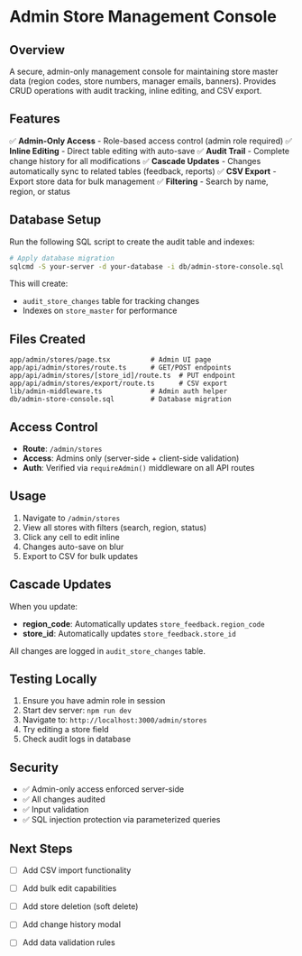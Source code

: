 # Admin Store Management Console

## Overview

A secure, admin-only management console for maintaining store master data (region codes, store numbers, manager emails, banners). Provides CRUD operations with audit tracking, inline editing, and CSV export.

## Features

✅ **Admin-Only Access** - Role-based access control (admin role required)
✅ **Inline Editing** - Direct table editing with auto-save
✅ **Audit Trail** - Complete change history for all modifications
✅ **Cascade Updates** - Changes automatically sync to related tables (feedback, reports)
✅ **CSV Export** - Export store data for bulk management
✅ **Filtering** - Search by name, region, or status

## Database Setup

Run the following SQL script to create the audit table and indexes:

```bash
# Apply database migration
sqlcmd -S your-server -d your-database -i db/admin-store-console.sql
```

This will create:
- `audit_store_changes` table for tracking changes
- Indexes on `store_master` for performance

## Files Created

```
app/admin/stores/page.tsx          # Admin UI page
app/api/admin/stores/route.ts      # GET/POST endpoints
app/api/admin/stores/[store_id]/route.ts  # PUT endpoint
app/api/admin/stores/export/route.ts      # CSV export
lib/admin-middleware.ts            # Admin auth helper
db/admin-store-console.sql         # Database migration
```

## Access Control

- **Route**: `/admin/stores`
- **Access**: Admins only (server-side + client-side validation)
- **Auth**: Verified via `requireAdmin()` middleware on all API routes

## Usage

1. Navigate to `/admin/stores`
2. View all stores with filters (search, region, status)
3. Click any cell to edit inline
4. Changes auto-save on blur
5. Export to CSV for bulk updates

## Cascade Updates

When you update:
- **region_code**: Automatically updates `store_feedback.region_code`
- **store_id**: Automatically updates `store_feedback.store_id`

All changes are logged in `audit_store_changes` table.

## Testing Locally

1. Ensure you have admin role in session
2. Start dev server: `npm run dev`
3. Navigate to: `http://localhost:3000/admin/stores`
4. Try editing a store field
5. Check audit logs in database

## Security

- ✅ Admin-only access enforced server-side
- ✅ All changes audited
- ✅ Input validation
- ✅ SQL injection protection via parameterized queries

## Next Steps

- [ ] Add CSV import functionality
- [ ] Add bulk edit capabilities
- [ ] Add store deletion (soft delete)
- [ ] Add change history modal
- [ ] Add data validation rules

